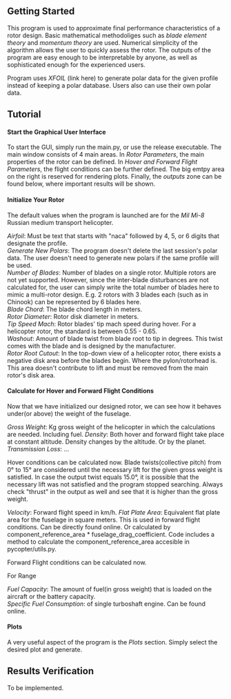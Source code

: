 ## Getting Started

This program is used to approximate final performance characteristics of a rotor design. Basic mathematical methodoliges such as *blade element theory* and *momentum theory* are used. Numerical simplicity of the algorithm allows the user to quickly assess the rotor. The outputs of the program are easy enough to be interpretable by anyone, as well as sophisticated enough for the experienced users.

Program uses *XFOIL* (link here) to generate polar data for the given profile instead of keeping a polar database. Users also can use their own polar data.

## Tutorial

#### Start the Graphical User Interface

To start the GUI, simply run the main.py, or use the release executable. The main window consists of 4 main areas. In *Rotor Parameters*, the main properties of the rotor can be defined. In *Hover and Forward Flight Parameters*, the flight conditions can be further defined. The big emtpy area on the right is reserved for rendering plots. Finally, the *outputs* zone can be found below, where important results will be shown.

#### Initialize Your Rotor

The default values when the program is launched are for the *Mil Mi-8* Russian medium transport helicopter.

*Airfoil*: Must be text that starts with "naca" followed by 4, 5, or 6 digits that designate the profile. <br />
*Generate New Polars*: The program doesn't delete the last session's polar data. The user doesn't need to generate new polars if the same profile will be used. <br />
*Number of Blades*: Number of blades on a single rotor. Multiple rotors are not yet supported. However, since the inter-blade disturbances are not calculated for, the user can simply write the total number of blades here to mimic a multi-rotor design. E.g. 2 rotors with 3 blades each  (such as in Chinook) can be represented by 6 blades here. <br />
*Blade Chord*: The blade chord length in meters. <br />
*Rotor Diameter*: Rotor disk diameter in meters. <br />
*Tip Speed Mach*: Rotor blades' tip mach speed during hover. For a helicopter rotor, the standard is between 0.55 - 0.65. <br />
*Washout*: Amount of blade twist from blade root to tip in degrees. This twist comes with the blade and is designed by the manufacturer. <br />
*Rotor Root Cutout*: In the top-down view of a helicopter rotor, there exists a negative disk area before the blades begin. Where the pylon/rotorhead is. This area doesn't contribute to lift and must be removed from the main rotor's disk area. <br />

#### Calculate for Hover and Forward Flight Conditions

Now that we have initialized our designed rotor, we can see how it behaves under(or above) the weight of the fuselage.

*Gross Weight*: Kg gross weight of the helicopter in which the calculations are needed. Including fuel.
*Density*: Both hover and forward flight take place at constant altitude. Density changes by the altitude. Or by the planet.
*Transmission Loss*: ...

Hover conditions can be calculated now. Blade twists(collective pitch) from 0° to 15° are considered until the necessary lift for the given gross weight is satisfied. In case the output twist equals 15.0°, it is possible that the necessary lift was not satisfied and the program stopped searching. Always check "thrust" in the output as well and see that it is higher than the gross weight. 

*Velocity*: Forward flight speed in km/h.
*Flat Plate Area*: Equivalent flat plate area for the fuselage in square meters. This is used in forward flight conditions. Can be directly found online. Or calculated by component_reference_area * fuselage_drag_coefficient. Code includes a method to calculate the component_reference_area accesible in pycopter/utils.py.

Forward Flight conditions can be calculated now.

For Range

*Fuel Capacity*: The amount of fuel(in gross weight) that is loaded on the aircraft or the battery capacity. <br />
*Specific Fuel Consumption*: of single turboshaft engine. Can be found online.

#### Plots

A very useful aspect of the program is the *Plots* section. Simply select the desired plot and generate. 

## Results Verification

To be implemented.

